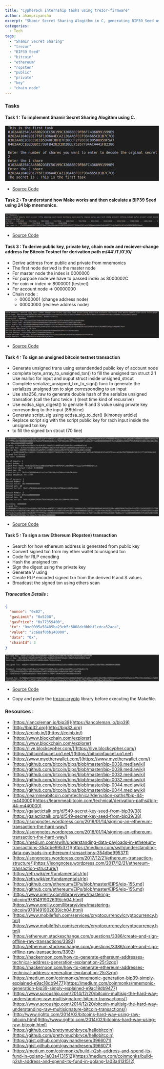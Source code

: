 ```yaml
---
title: "Cypherock internship tasks using trezor-firmware"
author: ahampriyanshu
excerpt: "Shamir Secret Sharing Alogithm in C, generating BIP39 Seed using 24 bip mnemonics, To derive public key, private key, chain node and reciever and change address for Bitcoin Testnet, To sign an unsigned bitcoin testnet transaction. To sign a raw Ethereum (Ropsten) transaction."
categories:
  - Tech
tags:
  - "Shamir Secret Sharing"
  - "trezor"
  - "BIP39 Seed"
  - "bitcoin"
  - "ethereum"
  - "ropsten"
  - "public"
  - "private"
  - "key"
  - "chain node"
---
```


### Tasks

#### Task 1 : To implement Shamir Secret Sharing Alogithm using C.

![task 1](https://github.com/ahampriyanshu/meta/blob/main/intern/1.png?raw=true)

- [Source Code](https://github.com/ahampriyanshu/trying-something-new/tree/master/intern/crypto/task1)

#### Task 2 : To understand how Make works and then calculate a BIP39 Seed using 24 bip mnemonics.

![task 2](https://github.com/ahampriyanshu/meta/blob/main/intern/2.png?raw=true)

- [Source Code](https://github.com/ahampriyanshu/trying-something-new/tree/master/intern/crypto/task2)

#### Task 3 : To derive public key, private key, chain node and reciever-change address for Bitcoin Testnet for derivation path m/44'/1'/0'/0/

- Derive address from public and private from mnemonics
- The first node derived is the master node
- For master node the index is 0000000
- For purpose node we have to passed index as 8000002C
- For coin => index => 8000001 (testnet)
- For account node => 00000000
- Chain node :
  - 00000001 (change address node)
  - 00000000 (recieve address node)

![task 3](https://github.com/ahampriyanshu/meta/blob/main/intern/3.png?raw=true)

- [Source Code](https://github.com/ahampriyanshu/trying-something-new/tree/master/intern/crypto/task3)

#### Task 4 : To sign an unsigned bitcoin testnet transaction

- Generate unsigned trans using extendended public key of account node
- complete byte_array_to_unsigned_txn() to fill the unsigned txn struct
  2.1 Use malloc for input and ouput struct inside unsigned_strcut
- Complete serialize_unsigned_txn_to_sign() func to generate the serializes unsigned txn to sign corresponding to an input
- Use sha256_raw to generate double hash of the serialize unsigned transation (call the func twice .) (next time kind of recusrive)
- Use ecdsa_sign_digest() to genrate R and S value using private key corresonding to the input (88thline)
- Generate script_sig using ecdsa_sig_to_der() (klmoney article)
- Replace script sig with the script public key for rach input inside the unsigned txn key
- to fill the signed txn strcut (70 line)

![task 4](https://github.com/ahampriyanshu/meta/blob/main/intern/4.png?raw=true)

- [Source Code](https://github.com/ahampriyanshu/trying-something-new/tree/master/intern/crypto/task4)

#### Task 5 : To sign a raw Ethereum (Ropsten) transaction

- Search for how ethereum address is generated from public key
- Convert signed txn from my ether wallet to unsigned txn
- Code for RLP encoding
- Hash the unsigned txn
- Sign the digest using the private key
- Generate V using
- Create RLP encoded signed txn from the derived R and S values
- Broadcast the signed txn using ethers scan

##### Transcation Details :

```json
{
  "nonce": "0x02",
  "gasLimit": "0x5208",
  "gasPrice": "0x77359400",
  "to": "0xc0095a58489ba23cb5c6808dc0bbbf1cdca32aca",
  "value": "2c68af0bb140000",
  "data": "0x",
  "chainId": 3
}
```

![task 5](https://github.com/ahampriyanshu/meta/blob/main/intern/5.png?raw=true)

- [Source Code](https://github.com/ahampriyanshu/trying-something-new/tree/master/intern/crypto/task5)

- Copy and paste the [trezor-crypto](https://github.com/ahampriyanshu/trying-something-new/tree/master/intern/crypto/crypto) library before executing the Makefile.

### Resources :

- [https://iancoleman.io/bip39](https://iancoleman.io/bip39)
- [http://bip32.org](http://bip32.org)
- [https://coinb.in/](https://coinb.in/)
- [https://www.blockchain.com/explorer](https://www.blockchain.com/explorer)
- [https://live.blockcypher.com/](https://live.blockcypher.com/)
- [https://bitcoinfaucet.uo1.net/](https://bitcoinfaucet.uo1.net)
- [https://www.myetherwallet.com/](https://www.myetherwallet.com/)
- [https://github.com/bitcoin/bips/blob/master/bip-0039.mediawiki](https://github.com/bitcoin/bips/blob/master/bip-0039.mediawiki)
- [https://github.com/bitcoin/bips/blob/master/bip-0032.mediawiki](https://github.com/bitcoin/bips/blob/master/bip-0032.mediawiki)
- [https://github.com/bitcoin/bips/blob/master/bip-0044.mediawiki](https://github.com/bitcoin/bips/blob/master/bip-0044.mediawiki)
- [https://learnmeabitcoin.com/technical/derivation-paths#bip-44-m440000](https://learnmeabitcoin.com/technical/derivation-paths#bip-44-m440000)
- [https://galactictalk.org/d/549-secret-key-seed-from-bip39/38](https://galactictalk.org/d/549-secret-key-seed-from-bip39/38)
- [https://lsongnotes.wordpress.com/2018/01/14/signing-an-ethereum-transaction-the-hard-way/](https://lsongnotes.wordpress.com/2018/01/14/signing-an-ethereum-transaction-the-hard-way/)
- [https://medium.com/swlh/understanding-data-payloads-in-ethereum-transactions-354dbe995371](https://medium.com/swlh/understanding-data-payloads-in-ethereum-transactions-354dbe995371)
- [https://lsongnotes.wordpress.com/2017/12/21/ethereum-transaction-structure/](https://lsongnotes.wordpress.com/2017/12/21/ethereum-transaction-structure/)
- [https://eth.wiki/en/fundamentals/rlp](https://eth.wiki/en/fundamentals/rlp)
- [https://github.com/ethereum/EIPs/blob/master/EIPS/eip-155.md](https://github.com/ethereum/EIPs/blob/master/EIPS/eip-155.md)
- [https://www.oreilly.com/library/view/mastering-bitcoin/9781491902639/ch04.html](https://www.oreilly.com/library/view/mastering-bitcoin/9781491902639/ch04.html)
- [https://www.mobilefish.com/services/cryptocurrency/cryptocurrency.html](https://www.mobilefish.com/services/cryptocurrency/cryptocurrency.html)
- [https://ethereum.stackexchange.com/questions/3386/create-and-sign-offline-raw-transactions/3392](https://ethereum.stackexchange.com/questions/3386/create-and-sign-offline-raw-transactions/3392)
- [https://hackernoon.com/how-to-generate-ethereum-addresses-technical-address-generation-explanation-25r3zqo](https://hackernoon.com/how-to-generate-ethereum-addresses-technical-address-generation-explanation-25r3zqo)
- [https://medium.com/coinmonks/mnemonic-generation-bip39-simply-explained-e9ac18db9477](https://medium.com/coinmonks/mnemonic-generation-bip39-simply-explained-e9ac18db9477)
- [https://www.soroushjp.com/2014/12/20/bitcoin-multisig-the-hard-way-understanding-raw-multisignature-bitcoin-transactions/](https://www.soroushjp.com/2014/12/20/bitcoin-multisig-the-hard-way-understanding-raw-multisignature-bitcoin-transactions/)
- [http://www.righto.com/2014/02/bitcoins-hard-way-using-raw-bitcoin.html](http://www.righto.com/2014/02/bitcoins-hard-way-using-raw-bitcoin.html)
- [https://github.com/prettymuchbryce/hellobitcoin](https://github.com/prettymuchbryce/hellobitcoin)
- [https://gist.github.com/gavinandresen/3966071](https://gist.github.com/gavinandresen/3966071)
- [https://medium.com/coinmonks/build-p2sh-address-and-spend-its-fund-in-golang-1a03a4131512](https://medium.com/coinmonks/build-p2sh-address-and-spend-its-fund-in-golang-1a03a4131512)
